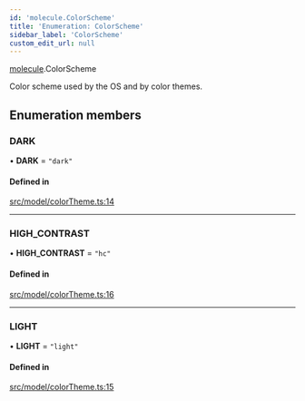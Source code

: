 ```yaml
---
id: 'molecule.ColorScheme'
title: 'Enumeration: ColorScheme'
sidebar_label: 'ColorScheme'
custom_edit_url: null
---
```


[molecule](../namespaces/molecule).ColorScheme

Color scheme used by the OS and by color themes.

## Enumeration members

### DARK

• **DARK** = `"dark"`

#### Defined in

[src/model/colorTheme.ts:14](https://github.com/DTStack/molecule/blob/1b0aa04/src/model/colorTheme.ts#L14)

---

### HIGH_CONTRAST

• **HIGH_CONTRAST** = `"hc"`

#### Defined in

[src/model/colorTheme.ts:16](https://github.com/DTStack/molecule/blob/1b0aa04/src/model/colorTheme.ts#L16)

---

### LIGHT

• **LIGHT** = `"light"`

#### Defined in

[src/model/colorTheme.ts:15](https://github.com/DTStack/molecule/blob/1b0aa04/src/model/colorTheme.ts#L15)
